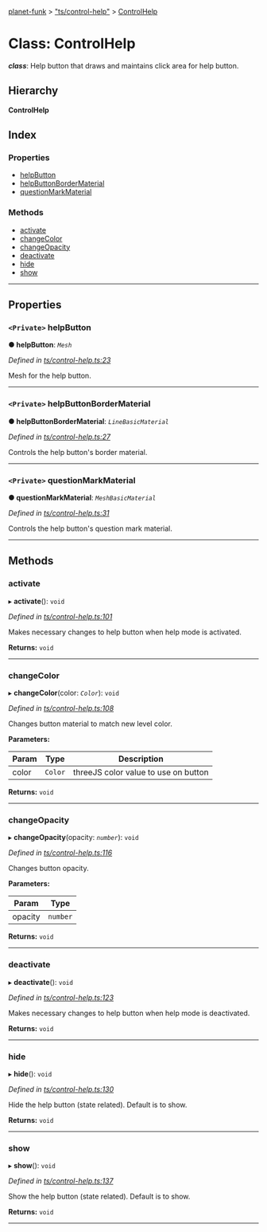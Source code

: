 [planet-funk](../README.md) > ["ts/control-help"](../modules/_ts_control_help_.md) > [ControlHelp](../classes/_ts_control_help_.controlhelp.md)

# Class: ControlHelp

*__class__*: Help button that draws and maintains click area for help button.

## Hierarchy

**ControlHelp**

## Index

### Properties

* [helpButton](_ts_control_help_.controlhelp.md#helpbutton)
* [helpButtonBorderMaterial](_ts_control_help_.controlhelp.md#helpbuttonbordermaterial)
* [questionMarkMaterial](_ts_control_help_.controlhelp.md#questionmarkmaterial)

### Methods

* [activate](_ts_control_help_.controlhelp.md#activate)
* [changeColor](_ts_control_help_.controlhelp.md#changecolor)
* [changeOpacity](_ts_control_help_.controlhelp.md#changeopacity)
* [deactivate](_ts_control_help_.controlhelp.md#deactivate)
* [hide](_ts_control_help_.controlhelp.md#hide)
* [show](_ts_control_help_.controlhelp.md#show)

---

## Properties

<a id="helpbutton"></a>

### `<Private>` helpButton

**● helpButton**: *`Mesh`*

*Defined in [ts/control-help.ts:23](https://github.com/WilliamRADFunk/planet-funk/blob/db602a2/src/ts/control-help.ts#L23)*

Mesh for the help button.

___
<a id="helpbuttonbordermaterial"></a>

### `<Private>` helpButtonBorderMaterial

**● helpButtonBorderMaterial**: *`LineBasicMaterial`*

*Defined in [ts/control-help.ts:27](https://github.com/WilliamRADFunk/planet-funk/blob/db602a2/src/ts/control-help.ts#L27)*

Controls the help button's border material.

___
<a id="questionmarkmaterial"></a>

### `<Private>` questionMarkMaterial

**● questionMarkMaterial**: *`MeshBasicMaterial`*

*Defined in [ts/control-help.ts:31](https://github.com/WilliamRADFunk/planet-funk/blob/db602a2/src/ts/control-help.ts#L31)*

Controls the help button's question mark material.

___

## Methods

<a id="activate"></a>

###  activate

▸ **activate**(): `void`

*Defined in [ts/control-help.ts:101](https://github.com/WilliamRADFunk/planet-funk/blob/db602a2/src/ts/control-help.ts#L101)*

Makes necessary changes to help button when help mode is activated.

**Returns:** `void`

___
<a id="changecolor"></a>

###  changeColor

▸ **changeColor**(color: *`Color`*): `void`

*Defined in [ts/control-help.ts:108](https://github.com/WilliamRADFunk/planet-funk/blob/db602a2/src/ts/control-help.ts#L108)*

Changes button material to match new level color.

**Parameters:**

| Param | Type | Description |
| ------ | ------ | ------ |
| color | `Color` |  threeJS color value to use on button |

**Returns:** `void`

___
<a id="changeopacity"></a>

###  changeOpacity

▸ **changeOpacity**(opacity: *`number`*): `void`

*Defined in [ts/control-help.ts:116](https://github.com/WilliamRADFunk/planet-funk/blob/db602a2/src/ts/control-help.ts#L116)*

Changes button opacity.

**Parameters:**

| Param | Type |
| ------ | ------ |
| opacity | `number` |

**Returns:** `void`

___
<a id="deactivate"></a>

###  deactivate

▸ **deactivate**(): `void`

*Defined in [ts/control-help.ts:123](https://github.com/WilliamRADFunk/planet-funk/blob/db602a2/src/ts/control-help.ts#L123)*

Makes necessary changes to help button when help mode is deactivated.

**Returns:** `void`

___
<a id="hide"></a>

###  hide

▸ **hide**(): `void`

*Defined in [ts/control-help.ts:130](https://github.com/WilliamRADFunk/planet-funk/blob/db602a2/src/ts/control-help.ts#L130)*

Hide the help button (state related). Default is to show.

**Returns:** `void`

___
<a id="show"></a>

###  show

▸ **show**(): `void`

*Defined in [ts/control-help.ts:137](https://github.com/WilliamRADFunk/planet-funk/blob/db602a2/src/ts/control-help.ts#L137)*

Show the help button (state related). Default is to show.

**Returns:** `void`

___

